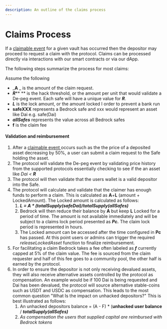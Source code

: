 ```yaml
---
description: An outline of the claims process
---
```


# Claims Process

If a [claimable event](covered-events.md) for a given vault has occurred then the depositor may proceed to request a claim with the protocol. Claims can be processed directly via interactions with our smart contracts or via our dApp.&#x20;

The following steps summarize the process for most claims:&#x20;

Assume the following

* _**A** _ is the amount of the claim request.
* _**R**_** ** is the hack threshold, or the amount per unit that would validate a De-peg event. Each safe will have a unique value for _**R**_.&#x20;
* _**L**_ is the lock amount, or the amount locked I order to prevent a bank run&#x20;
* **safeXXX** represents a Bedrock safe and xxx would represent an asset like Dai e.g. safe(Dai)
* _**allSafes**_ represents the value across all Bedrock safes
* **f** is the claim fee&#x20;

####

#### Validation and reimbursement&#x20;

1. After a [claimable event ](covered-events.md)occurs such as the the price of a deposited asset decreasing by 50%,  a user can submit a claim request to the Safe holding the asset. &#x20;
2. The protocol will validate the De-peg event by validating price history from the supported protocols essentially checking to see if the an asset like _Dai < **R**_
3. The protocol will then validate that the users wallet is a valid depositor into the Safe.&#x20;
4. The protocol will calculate and validate that the claimer has enough funds to perform a claim. This is calculated as **A**+**L** (amount + LockedAmount).  The Locked amount is calculated as follows:&#x20;
   1. _**L = A \* (totalSupply(safeDai)/totalSupply(allSafes)**_
   2. Bedrock will then reduce their balance by **A** but keep **L** Locked for a period of time. The amount is not available immediately and will be subject to a claims lock period presented as _**Pc.**_ The claim lock period is represented in hours.
   3. The Locked amount can be accessed after the time configured in **Pc** has passed. At this point users or admins can trigger the required _releaseLockedAsset_ function to finalize reimbursement.&#x20;
5. For facilitating a claim Bedrock takes a fee often labeled as _**f**_ currently capped at 5% of the claim value. The fee is sourced from the claim requester and half of this fee goes to a community pool, the other half is earned by the protocol.&#x20;
6. In order to ensure the depositor is not only receiving devalued assets, they will also receive alternative assets controlled by the protocol as compensation. An example would be if 100 Dai is being requested and Dai has been devalued, the protocol will source alternative stable-coins such as USDT and USDC as compensation. This leads to the most common question "What Is the impact on unhacked depositors?" This is best illustrated as follows:&#x20;
   1. An unhacked depositors balance = (A - F) \* (**unhacked user balance** / _**totalSupply(allSafes)**_
   2. _As compensation the users that supplied capital are reimbursed with Bedrock tokens_

